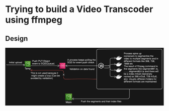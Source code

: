 # Trying to build a Video Transcoder using ffmpeg

## Design
![Video Transcoder](./Video-Transcoder-Design.png)
